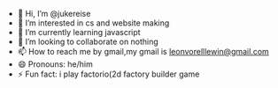 - 👋 Hi, I’m @jukereise
- 👀 I’m interested in cs and website making
- 🌱 I’m currently learning javascript
- 💞️ I’m looking to collaborate on nothing
- 📫 How to reach me by gmail,my gmail is leonvorelllewin@gmail.com
- 😄 Pronouns: he/him
- ⚡ Fun fact: i play factorio(2d factory builder game

<!---
jukereise/jukereise is a ✨ special ✨ repository because its `README.md` (this file) appears on your GitHub profile.
You can click the Preview link to take a look at your changes.
--->
